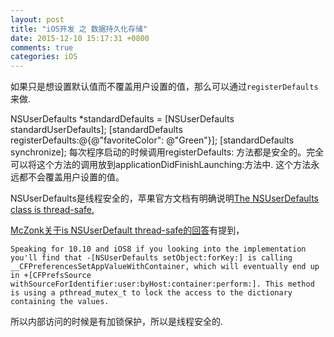 ```yaml
---
layout: post
title: "iOS开发 之 数据持久化存储"
date: 2015-12-10 15:17:31 +0800
comments: true
categories: iOS
---
```


如果只是想设置默认值而不覆盖用户设置的值，那么可以通过`registerDefaults`来做.

NSUserDefaults *standardDefaults = [NSUserDefaults standardUserDefaults];
[standardDefaults registerDefaults:@{@"favoriteColor": @"Green"}];
[standardDefaults synchronize];
每次程序启动的时候调用registerDefaults: 方法都是安全的。完全可以将这个方法的调用放到applicationDidFinishLaunching:方法中. 这个方法永远都不会覆盖用户设置的值。

NSUserDefaults是线程安全的，苹果官方文档有明确说明[The NSUserDefaults class is thread-safe.](https://developer.apple.com/library/mac/documentation/Cocoa/Reference/Foundation/Classes/NSUserDefaults_Class/index.html)

[McZonk关于is NSUserDefault thread-safe的回答](http://stackoverflow.com/questions/10864482/is-nsuserdefault-thread-safe)有提到，

	Speaking for 10.10 and iOS8 if you looking into the implementation you'll find that -[NSUserDefaults setObject:forKey:] is calling __CFPreferencesSetAppValueWithContainer, which will eventually end up in +[CFPrefsSource withSourceForIdentifier:user:byHost:container:perform:]. This method is using a pthread_mutex_t to lock the access to the dictionary containing the values.

所以内部访问的时候是有加锁保护，所以是线程安全的.
